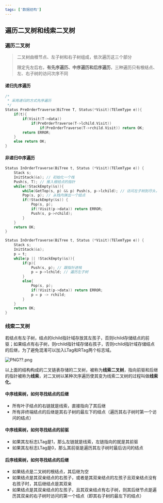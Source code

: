 ```yaml
---
tags: ['数据结构']
---
```


## 遍历二叉树和线索二叉树

### 遍历二叉树

> 二叉树由根节点、左子树和右子树组成，依次遍历这三个部分
>
> 限定先左后右，**有先序遍历、中序遍历和后序遍历**，三种遍历只有根结点、左、右子树的访问次序不同



#### 递归先序遍历

```c
/*
 * 采用递归的方式先序遍历
 */
Status PreOrderTraverse(BiTree T, Status(*Visit)(TElemType e)){
    if(t){
        if(Visit(T->data))
            if(PreOrderTraverse(T->lchild.Visit))
                if(PreOrderTraverse(T->rchild.Visit)) return OK;
        return ERROR;
    }
    else return OK;
}
```



#### 非递归中序遍历

```c
Status InOrderTraverse(BiTree t, Status (*Visit)(TElemType e)) {
    Stack s;
    InitStack(&s); // 初始化一个栈
    Push(s, T); // 推入根结点的指针
    while(!StackEmpty(&s)){
        while(GetTop(s, p) && p) Push(s, p->lchild); // 访问左子树到尽头，并入栈
        Pop(s, p); // 从栈内弹出一个结点
        if(!StackEmpty(&s)) {
            Pop(s, p);
            if(!Visit(p->data)) return ERROR;
            Push(s, p->rchild);
        }
    }
    return OK;
}
```

```c
Status InOrderTraverse(BiTree t, Status (*Visit)(TElemType e)) {
	Stack s;
	InitStack(&s);
	p = t;
    while(p || !StackEmpty(&s)){
        if(p){
            Push(s, p); // 跟指针进栈
            p = p->lchild; // 遍历左子树
        }
        else{
            Pop(s, p);
            if(!Visit(p->data)) return ERROR;
            p = p -> rchild;
        }
    }
    return OK;
}
```



### 线索二叉树

若结点有左子树，结点的lchild指针域存放其左孩子，否则lchild存储结点的前驱；如果结点有右子树，则rchild指针域存储右孩子，否则rchild指针域存储结点的后继，为了避免混淆可以加入LTag和RTag两个标志域。

![PNG??.png](https://i.loli.net/2020/07/26/Lh1fRTxm8Alwb3o.png)

以上面的结构构成的二叉链表存储的二叉树，被称为**线索二叉树**，指向前驱和后继的指针被称为**线索**，对二叉树以某种次序遍历使其变为线索二叉树的过程叫做**线索化**。

#### 中序线索树，如何寻找结点的后继
- 所有叶子结点的右链就是线索，直接指向了其后继
- 所有非终端结点的后继是其右子树的最左下的结点（遍历其右子树时第一个访问的结点）

#### 中序线索树，如何寻找结点的前驱
- 如果其左标志LTag是1，那么左链就是线索，左链指向的就是其前驱
- 如果其左标志LTag是0，那么其前驱是遍历其左子树时最后访问的结点

#### 后序线索树，如何寻找结点的后继
- 如果结点是二叉树的根结点，其后继为空
- 如果结点是其双亲结点的右孩子，或者是其双亲结点的左孩子且双亲结点没有右孩子时，其后继结点是其双亲
- 如果结点是其双亲结点的左孩子，且其双亲结点有右子树，则其后继节点是遍历其双亲的右子树时访问的第一个结点（即其右子树的最左下的结点）
